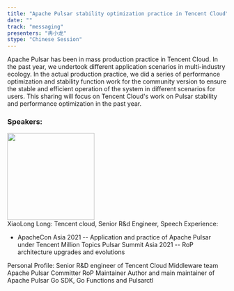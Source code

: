 ```yaml
---
title: "Apache Pulsar stability optimization practice in Tencent Cloud"
date: "" 
track: "messaging"
presenters: "冉小龙"
stype: "Chinese Session"
---
```

Apache Pulsar has been in mass production practice in Tencent Cloud. In the past year, we undertook different application scenarios in multi-industry ecology. In the actual production practice, we did a series of performance optimization and stability function work for the community version to ensure the stable and efficient operation of the system in different scenarios for users. This sharing will focus on Tencent Cloud's work on Pulsar stability and performance optimization in the past year.
 ### Speakers: 
 <img src="images/speaker/1158.png" width="200" /><br>XiaoLong Long: Tencent cloud, Senior R&d Engineer, Speech Experience:

- ApacheCon Asia 2021 -- Application and practice of Apache Pulsar under Tencent Million Topics
Pulsar Summit Asia 2021 -- RoP architecture upgrades and evolutions

Personal Profile:
Senior R&D engineer of Tencent Cloud Middleware team
Apache Pulsar Committer
RoP Maintainer
Author and main maintainer of Apache Pulsar Go SDK, Go Functions and Pulsarctl

 